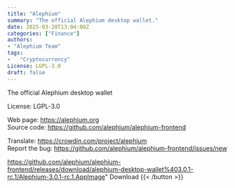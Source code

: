 ```yaml
---
title: "Alephium"
summary: "The official Alephium desktop wallet."
date: 2025-03-20T13:04:00Z
categories: ["Finance"]
authors:
- "Alephium Team"
tags: 
-   "Cryptocurrency"
License: LGPL-3.0
draft: false
---
```


The official Alephium desktop wallet

License: LGPL-3.0

Web page: <https://alephium.org>  
Source code: <https://github.com/alephium/alephium-frontend>

Translate: <https://crowdin.com/project/alephium>  
Report the bug: <https://github.com/alephium/alephium-frontend/issues/new>  

https://github.com/alephium/alephium-frontend/releases/download/alephium-desktop-wallet%403.0.1-rc.1/Alephium-3.0.1-rc.1.AppImage" 
Download
{{< /button >}}